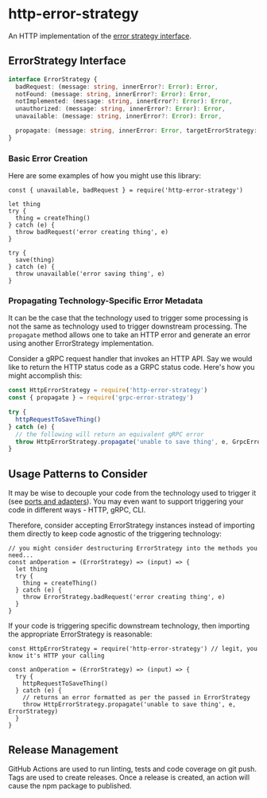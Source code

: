 # http-error-strategy

An HTTP implementation of the [error strategy interface](#error-strategy-interface).

## ErrorStrategy Interface

```typescript
interface ErrorStrategy {
  badRequest: (message: string, innerError?: Error): Error,
  notFound: (message: string, innerError?: Error): Error,
  notImplemented: (message: string, innerError?: Error): Error,
  unauthorized: (message: string, innerError?: Error): Error,
  unavailable: (message: string, innerError?: Error): Error,

  propagate: (message: string, innerError: Error, targetErrorStrategy: ErrorStrategy): Error
}
```

### Basic Error Creation

Here are some examples of how you might use this library:

```
const { unavailable, badRequest } = require('http-error-strategy')

let thing
try {
  thing = createThing()
} catch (e) {
  throw badRequest('error creating thing', e)
}

try {
  save(thing)
} catch (e) {
  throw unavailable('error saving thing', e)
}
```

### Propagating Technology-Specific Error Metadata

It can be the case that the technology used to trigger some processing is not the same as technology used to trigger downstream processing. The `propagate` method allows one to take an HTTP error and generate an error using another ErrorStrategy implementation.

Consider a gRPC request handler that invokes an HTTP API. Say we would like to return the HTTP status code as a GRPC status code. Here's how you might accomplish this:

```javascript
const HttpErrorStrategy = require('http-error-strategy')
const { propagate } = require('grpc-error-strategy')

try {
  httpRequestToSaveThing()
} catch (e) {
  // the following will return an equivalent gRPC error
  throw HttpErrorStrategy.propagate('unable to save thing', e, GrpcErrorStrategy)
}
```

## Usage Patterns to Consider

It may be wise to decouple your code from the technology used to trigger it (see [ports and adapters](http://wiki.c2.com/?PortsAndAdaptersArchitecture)). You may even want to support triggering your code in different ways - HTTP, gRPC, CLI.

Therefore, consider accepting ErrorStrategy instances instead of importing them directly to keep code agnostic of the triggering technology:

```
// you might consider destructuring ErrorStrategy into the methods you need...
const anOperation = (ErrorStrategy) => (input) => {
  let thing
  try {
    thing = createThing()
  } catch (e) {
    throw ErrorStrategy.badRequest('error creating thing', e)
  }
}
```

If your code is triggering specific downstream technology, then importing the appropriate ErrorStrategy is reasonable:

```
const HttpErrorStrategy = require('http-error-strategy') // legit, you know it's HTTP your calling

const anOperation = (ErrorStrategy) => (input) => {
  try {
    httpRequestToSaveThing()
  } catch (e) {
    // returns an error formatted as per the passed in ErrorStrategy
    throw HttpErrorStrategy.propagate('unable to save thing', e, ErrorStrategy)
  }
}
```

## Release Management

GitHub Actions are used to run linting, tests and code coverage on git push. Tags are used to create releases. Once a release is created, an action will cause the npm package to published.
